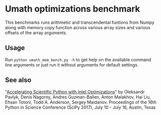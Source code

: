 # Umath optimizations benchmark
This benchmarks runs arithmetic and transcendental funtions from Numpy along with memory copy function
across various array sizes and various offsets of the array arguments.

## Usage
Run `python umath_mem_bench.py -h` to get help on the available command line arguments or just run it
without arguments for default settings.

## See also
"[Accelerating Scientific Python with Intel Optimizations](http://conference.scipy.org/proceedings/scipy2017/pdfs/oleksandr_pavlyk.pdf)" by Oleksandr Pavlyk, Denis Nagorny, Andres Guzman-Ballen, Anton Malakhov, Hai Liu, Ehsan Totoni, Todd A. Anderson, Sergey Maidanov. Proceedings of the 16th Python in Science Conference (SciPy 2017), July 10 - July 16, Austin, Texas
